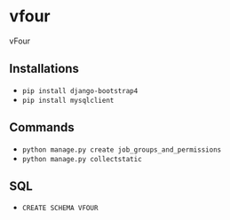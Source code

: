 # vfour
vFour

## Installations

* `pip install django-bootstrap4` 
* `pip install mysqlclient` 

## Commands

* `python manage.py create job_groups_and_permissions`
* `python manage.py collectstatic` 

## SQL

* `CREATE SCHEMA VFOUR` 

